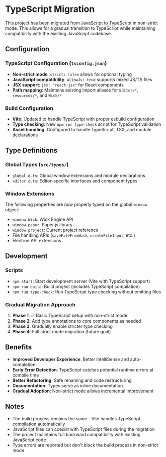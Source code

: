 # TypeScript Migration

This project has been migrated from JavaScript to TypeScript in non-strict mode. This allows for a gradual transition to TypeScript while maintaining compatibility with the existing JavaScript codebase.

## Configuration

### TypeScript Configuration (`tsconfig.json`)
- **Non-strict mode**: `strict: false` allows for optional typing
- **JavaScript compatibility**: `allowJs: true` supports mixed JS/TS files
- **JSX support**: `jsx: "react-jsx"` for React components
- **Path mapping**: Maintains existing import aliases for `Editor/*`, `resources/*`, and `Wick/*`

### Build Configuration
- **Vite**: Updated to handle TypeScript with proper esbuild configuration
- **Type checking**: New `npm run type-check` script for TypeScript validation
- **Asset handling**: Configured to handle TypeScript, TSX, and module declarations

## Type Definitions

### Global Types (`src/types/`)
- `global.d.ts`: Global window extensions and module declarations
- `editor.d.ts`: Editor-specific interfaces and component types

### Window Extensions
The following properties are now properly typed on the global `window` object:
- `window.Wick`: Wick Engine API
- `window.paper`: Paper.js library
- `window.project`: Current project reference
- File handling APIs (`saveFileFromWick`, `createFileInput`, etc.)
- Electron API extensions

## Development

### Scripts
- `npm start`: Start development server (Vite with TypeScript support)
- `npm run build`: Build project (includes TypeScript compilation)
- `npm run type-check`: Run TypeScript type checking without emitting files

### Gradual Migration Approach
1. **Phase 1**: ✅ Basic TypeScript setup with non-strict mode
2. **Phase 2**: Add type annotations to core components as needed
3. **Phase 3**: Gradually enable stricter type checking
4. **Phase 4**: Full strict mode migration (future goal)

## Benefits
- **Improved Developer Experience**: Better IntelliSense and auto-completion
- **Early Error Detection**: TypeScript catches potential runtime errors at compile time
- **Better Refactoring**: Safe renaming and code restructuring
- **Documentation**: Types serve as inline documentation
- **Gradual Adoption**: Non-strict mode allows incremental improvement

## Notes
- The build process remains the same - Vite handles TypeScript compilation automatically
- JavaScript files can coexist with TypeScript files during the migration
- The project maintains full backward compatibility with existing JavaScript code
- Type errors are reported but don't block the build process in non-strict mode
